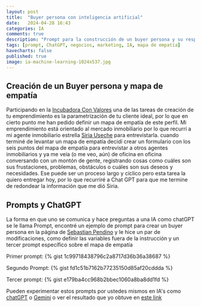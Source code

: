 ```yaml
---
layout: post
title:  "Buyer persona con inteligencia artificial"
date:   2024-04-28 16:43
categories: IA
comments: true
description: "Prompt para la construcción de un buyer persona y su respectivo mapa de empatía"
tags: [prompt, ChatGPT, negocios, marketing, IA, mapa de empatía]
havecharts: false
published: true
image: ia-machine-learning-1024x537.jpg
---
```



## Creación de un Buyer persona y mapa de empatía
Participando en la [Incubadora Con Valores][incubadoraconvalores] una de las tareas de creación de tu emprendimiento es la parametrización de tu cliente ideal, por lo que en cierto punto me han pedido definir un mapa de empatía de este perfil. Mi emprendimiento está orientado al mercado inmobiliario por lo que recurrí a mi agente inmobiliario estrella [Siria Useche][siria.remax] para entrevistarla. cuando terminé de levantar un mapa de empatía decidí crear un formulario con los seis puntos del mapa de empatía para entrevistar a otros agentes inmobiliarios y ya me veía (o me veo, aún) de oficina en oficina conversando con un montón de gente, registrando cosas como cuáles son sus frustaciones, problemas, obstáculos o cuáles son sus deseos y necesidades. Ese puede ser un proceso largo y cíclico pero esta tarea la quiero entregar hoy, por lo que recurriré a Chat GPT para que me termine de redondear la información que me dió Siria.

## Prompts y ChatGPT
La forma en que uno se comunica y hace preguntas a una IA como chatGPT se le llama Prompt, encontré un ejemplo de prompt para crear un buyer persona en la página de [Sebastian Pendino][sebastianpendino] y le hice un par de modificaciones, como definir las variables fuera de la instrucción y un tercer prompt específico sobre el mapa de empatía

Primer prompt:
{% gist 1c99718438796c2a8717d36b36a38687 %}

Segundo Prompt:
{% gist fd1c51b7162b77235150d85af20cddda %}

Tercer prompt:
{% gist e179ba4cc968b2bbec1060a8ba8dd1fd %}

Pueden experimentar estos prompts por ustedes mismos en IA's como [chatGPT][chatgpt] o [Gemini][gemini] o ver el resultado que yo obtuve en [este link][promptresultado]


[siria.remax]: https://www.instagram.com/siria.remax/
[sebastianpendino]: https://sebastianpendino.com/buyer-persona-con-inteligencia-artificial/
[incubadoraconvalores]: https://incubadoraconvalores.org
[promptresultado]: https://chat.openai.com/share/10637ca3-f869-4588-ba55-7f9a353e7d83
[chatgpt]: https://chat.openai.com/
[gemini]: https://gemini.google.com/app